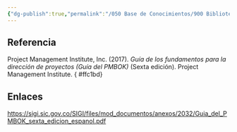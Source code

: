 ```yaml
---
{"dg-publish":true,"permalink":"/050 Base de Conocimientos/900 Biblioteca/Zk Lib (PMI, 2017) Guía de los Fundamentos para la Dirección de Proyectos (Guía del PMBOK) (6a Ed)./","tags":["#definir"]}
---
```


## Referencia
Project Management Institute, Inc. (2017). _Guía de los fundamentos para la dirección de proyectos (Guía del PMBOK)_ (Sexta edición). Project Management Institute.
{ #ffc1bd}


## Enlaces
https://sigi.sic.gov.co/SIGI/files/mod_documentos/anexos/2032/Guia_del_PMBOK_sexta_edicion_espanol.pdf

